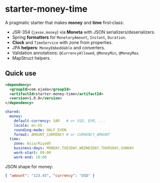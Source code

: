# starter-money-time

A pragmatic starter that makes **money** and **time** first‑class:
- JSR-354 (`javax.money`) via **Moneta** with JSON serializers/deserializers.
- Spring **formatters** for `MonetaryAmount`, `Instant`, `Duration`.
- **Clock** and `TimeService` with zone from properties.
- JPA **helpers**: `MoneyEmbeddable` and converters.
- Validation annotations: `@CurrencyAllowed`, `@MoneyMin`, `@MoneyMax`.
- MapStruct helpers.

## Quick use

```xml
<dependency>
  <groupId>com.ejada</groupId>
  <artifactId>starter-money-time</artifactId>
  <version>1.0.0</version>
</dependency>
```

```yaml
shared:
  money:
    default-currency: SAR   # or USD, EUR, ...
    locale: en-US
    rounding-mode: HALF_EVEN
    format: AMOUNT_CURRENCY # or CURRENCY_AMOUNT
  time:
    zone: Asia/Riyadh
    business-days: MONDAY,TUESDAY,WEDNESDAY,THURSDAY,SUNDAY
    work-start: 09:00
    work-end: 18:00
```

JSON shape for money:
```json
{ "amount": "123.45", "currency": "USD" }
```

